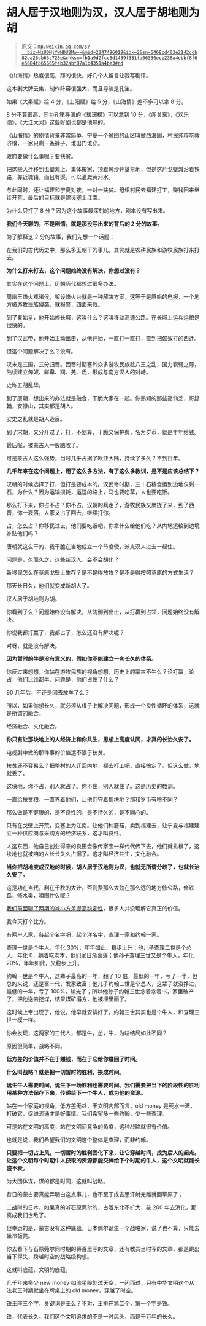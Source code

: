 # 胡人居于汉地则为汉，汉人居于胡地则为胡

> 原文：[`mp.weixin.qq.com/s?__biz=MzU0MjYwNDU2Mw==&mid=2247496019&idx=2&sn=5468cd403e2142cdb82ea26db63c725e&chksm=fb1a9d2fcc6d1439f331fa06336ecb238a4ebbf8f6e5684fb65665feb32abf87a1b4351a4be3#rd`](http://mp.weixin.qq.com/s?__biz=MzU0MjYwNDU2Mw==&mid=2247496019&idx=2&sn=5468cd403e2142cdb82ea26db63c725e&chksm=fb1a9d2fcc6d1439f331fa06336ecb238a4ebbf8f6e5684fb65665feb32abf87a1b4351a4be3#rd)

《山海情》热度很高，蹿的很快，好几个人留言让我写剧评。 

这本剧大牌云集，制作阵容很强大，而且导演是孔笙。

如果《大秦赋》给 4 分，《上阳赋》给 5 分，《山海情》差不多可以拿 8 分。

8 分不算很高，同为孔笙导演的《琅琊榜》可以拿到 10 分，《闯关东》，《欢乐颂》，《大江大河》这些好剧也都是他导的。

《山海情》的剧情背景非常简单，宁夏一个贫困的山区叫做西海固，村民纯粹吃救济粮，一家只剩一条裤子，谁出门谁穿。

政府要做什么事呢？要扶贫。 

把这些人迁移到戈壁滩上，集体搬家，顶着风沙开垦荒地，但是这片戈壁滩沿着铁路，靠近城镇，而且有渠，可以灌溉黄河水。

与此同时，还让福建和宁夏对接，一对一扶贫。组织村民去福建打工，赚钱回来继续开荒，最后的目标就是建设塞上江南。

为什么只打了 8 分？因为这个故事最深刻的地方，剧本没有写出来。

**我们今天聊的，不是剧情，就是那没写出来的背后的 2 分的故事。**

为了解释这 2 分的故事，我们先想一个话题：

在我们的古代历史中，那么多王朝干的事儿，其实就是农耕民族和游牧民族打来打去。 

**为什么打来打去，这个问题始终没有解决，你想过没有？**

其实在这个问题上，历朝历代都想过很多办法。 

周幽王烽火戏诸侯，架设烽火台就是一种解决方案，这等于是原始的电报，一个地方被游牧民族侵袭，就报警，四面来救。

到了秦始皇，他开始修长城，这叫什么？这叫移动高速公路。在长城上运兵运粮是很快的。

到了汉武帝，他开始主动出击，从他开始，一直打一直打，直到把匈奴打的西迁。

但这个问题解决了么？没有。

汉末是三国，三分归晋。西晋时期塞外众多游牧民族趁八王之乱，国力衰弱之际，陆续建立匈奴、鲜卑、羯、羌、氐，形成与南方汉人的对峙。

史称五胡乱华。

到了唐朝，想出来的办法就是融合，干脆大家在一起。你熟知的那些高仙芝，哥舒翰，安禄山，其实都是胡人。

安史之乱就是胡人造反。

到了宋朝，又分开过了，打，不划算，干脆交保护费，名为岁币，就是年年给钱。

最后呢，被蒙古人一股脑收了。

可是蒙古人这么强势，当时几乎占据了欧亚大陆，持续了多久？不到百年。

**几千年来在这个问题上，用了这么多方法，有了这么多教训，是不是应该总结下？**

汉朝的时候选择了打，但打是要成本的。汉武帝时期，三十石粮食运到边地仅剩一石，为什么？因为运输损耗，运送的路上，马也要吃草，人也要吃饭。

那么打下来，你占不占？你不占，汉朝的兵走了，游牧民族又聚拢了来，到了西晋，你一衰落，人家又占了回去，继续打你。

占，怎么占？你移民过去，他们要吃饭吧，你拿什么给他们吃？从内地运粮到边境补贴他们吗？

唐朝就这么干的，我干脆在当地成立一个节度使，派点汉人过去一起住。

问题是，久而久之，这些新汉人，会不会胡化？

新移民怎么在草原戈壁上生存？是不是得放牧？是不是得按照草原的方式生活？

那天长日久，他们就变成新胡人了。

汉人居于胡地则为胡。

你看到了么？问题始终没有解决，从防御到出击，从打赢到占领，问题始终没有解决。

你说我都打赢了，我都占了，怎么还没有解决呢？

对呀，就是没有解决。

**因为暂时的牛是没有意义的，假如你不能建立一套长久的体系。**

你反过来想想，你站在游牧民族的视角想想，历史上的蒙古不牛么？论打赢，论占，他们比谁都牛，问题是，他们占住了什么？ 

90 几年后，不还是回去放羊了么？

所以，如果你想长久，就必须从根子上解决问题，形成一个良性循环的体系，这就是所谓的融合。

经济融合、文化融合。

**你只有让那块地上的人经济上和你共生，思想上高度认同，才真的长治久安了。**

电视剧中做的那件事的价值远不限于扶贫。

扶贫还不容易么？把整村的人迁回内地，都去打工吧，直接搞定了。但这么做，地就丢了。

这块地，你不占，别人就占了。你不住，别人就住了。这是历史的教训。

一直给扶贫粮，一直养着他们，让他们守着那块地？那和岁币有啥不同？

那么做是不健康的，是不良性的，是不持久的，是不同心的。

只有在戈壁上开荒，变塞上为江南。让他们种蘑菇，卖到福建去，让宁夏与福建建立一种供应商与采购方的经济联系，这才叫良性。

人这东西，他自己创业得来的良田会像传家宝一样代代传下去，他们就扎根了，这块地也就被咱的人长长久久占据了。这才叫经济共生，文化融合。

**当你把胡地变成汉地的时候，胡人居于汉地则为汉，也就无所谓分歧了，也就长治久安了。**

这是功在当代，利在千秋的大计。否则费那么大劲在那么远的地方修公路，修铁路，修水渠，咱图什么呢？

[我们前面聊了两期的减小方差提高稳定性](http://mp.weixin.qq.com/s?__biz=MzU0MjYwNDU2Mw==&mid=2247495955&idx=2&sn=085496061190be11823315d7c50171b7&chksm=fb1a9d6fcc6d147970ce3128df17ab571c4836edf55934feb161642724751ff8ce018c343978&scene=21#wechat_redirect)，很多人并没理解它真正的价值。

我今天打个比方。

有两户人家，各起个名字吧，起个洋名字，查理一家和约翰一家。

查理一世是个牛人，年化 30%，年年如此，稳步上升；他儿子查理二世是个怂人，年化 0，躺着吃老本，他们家日渐衰落；他孙子查理三世又是个牛人，年化 20%，年年如此，又稳步上升。

约翰一世是个牛人，这辈子最高的一年，翻了 10 倍，最低的一年，亏了一半，但总的来说，还是富一代，发家致富；他儿子约翰二世是个怂人，这辈子就没挣过，最低的一年，亏了 100%，输光了；所以他孙子约翰三世念着念着书，家里破产了，把他送去挖煤，结果煤矿塌方，他被埋里面了。

这时候上帝出现了，他说，他早就安排好了，约翰三世其实也是个牛人，和查理三世一模一样。

你会发现，这两家的三代人，都是牛，怂，牛，为啥结局如此不同？

原因很简单，战略不同。

**低方差的价值并不在于赚钱，而在于它给你赚回了时间。**

**什么叫战略？就是把一切暂时的胜利，换成时间。** 

**诞生牛人需要时间，诞生下一场胜利也需要时间。我们需要把当下的阶段性的胜利用某种方法保存下来，传递给下一个牛人，成为他的资源。**

站在一个家庭的视角，低方差无益，于文明内部而言，old money 是死水一潭，打破它，促进流通才是好事情。我们希望多一些约翰，少一些查理。

可是站在文明的高度，站在文明间竞争的角度，这种战略就很有价值。

也就是说，我们希望我们的文明这个整体是查理，而非约翰。

**只要把一切占上风，一切暂时的胜利固化下来，让它穿越时间，成为后人的起点。让这个文明每个时期牛人获取的资源都能交棒给下个时期的牛人，这个文明就能长盛不衰。** 

为大团体谋，谋的都是时间，这就叫战略。

昔日的蒙古要真能弄明白这点事儿，也不至于成吉思汗射完雕就回草原了； 

二战时的日本，如果真的听石原莞尔的，占着东北不扩大，花 200 年去消化，那真成我们世敌了。

但幸运的是，蒙古没有这种底蕴，日本偶尔诞生一个战略家，说了也不算，只能去坐冷板凳。

你去看下与石原莞尔同时期的蒋百里写的文章，还有教员当时写的文章，都是跳出当下得失，跨越时空的战略级构想。

这就叫底蕴，文明的底蕴。 

几千年来多少 new money 如流星般划过天空，一闪而过，只有中华文明这个从法老王时期就坐在牌桌上的 old money，穿越了时空。

铁王座三个字，关键词是王么？不对，王排在第二个，第一个字是铁。

铁，代表长久。我们这个文明追求的不是一时风头，而是千万年的长久。